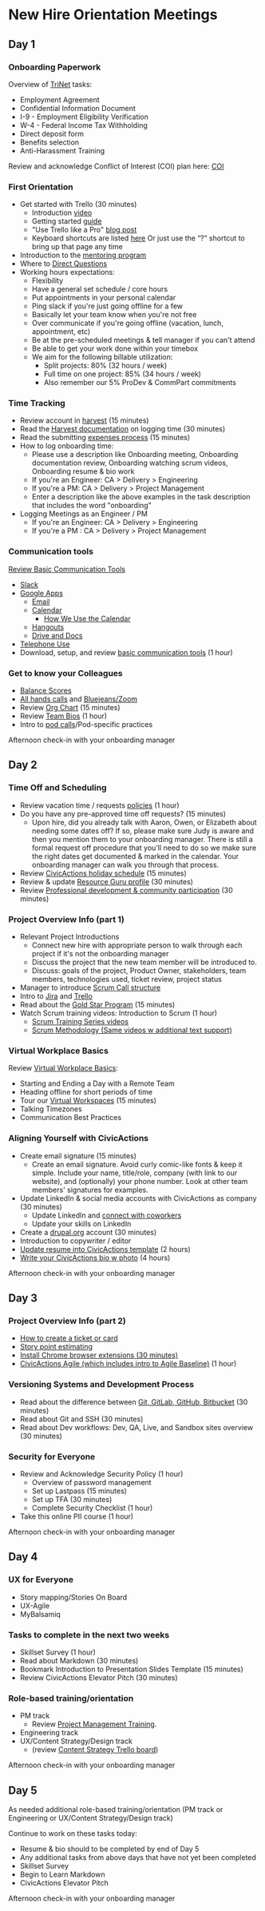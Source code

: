 # New Hire Orientation Meetings

## <a name="day1"></a>Day 1

### Onboarding Paperwork

Overview of [TriNet](https://sso.trinet.com/auth/cdcservlet?realm=sw_hrp&goto=https%3A%2F%2Fwww.hrpassport.com%3A443%2FLink2HR.eng%3F%2FSaf%2FEntry%2FPortal.htm&RequestID=22350&MajorVersion=1&MinorVersion=0&ProviderID=https%3A%2F%2Fwww.hrpassport.com%3A443%2Famagent%3FRealm%3D%2Fsw_hrp&IssueInstant=2017-06-13T15%3A05%3A16Z) tasks:
* Employment Agreement
* Confidential Information Document
* I-9 - Employment Eligibility Verification
* W-4 - Federal Income Tax Withholding
* Direct deposit form
* Benefits selection
* Anti-Harassment Training

Review and acknowledge Conflict of Interest (COI) plan here:  [COI](https://docs.google.com/document/d/1JSvThcqIM8BSmIoAjUrNZPdx0wemMCiyrBRyChORfv0/edit)

### First Orientation
* Get started with Trello (30 minutes)
  * Introduction [video](https://www.youtube.com/watch?v=aaDf1RqeLfo&feature=youtu.be)
  * Getting started [guide](https://trello.com/guide)
  * "Use Trello like a Pro" [blog post](https://blog.trello.com/how-to-use-trello-like-a-pro)
  * Keyboard shortcuts are listed [here](https://trello.com/shortcuts) Or just use the “?” shortcut to bring up that page any time
* Introduction to the [mentoring program](mentoring-program.md)
* Where to [Direct Questions](../../02-about-us/general-contacts-and-listservs.md)
* Working hours expectations:
  * Flexibility
  * Have a general set schedule / core hours
  * Put appointments in your personal calendar
  * Ping slack if you're just going offline for a few
  * Basically let your team know when you're not free
  * Over communicate if you're going offline  (vacation, lunch, appointment, etc)
  * Be at the pre-scheduled meetings & tell manager if you can't attend
  * Be able to get your work done within your timebox
  * We aim for the following billable utilization:
    * Split projects: 80% (32 hours / week)
    * Full time on one project: 85% (34 hours / week)
    * Also remember our 5% ProDev & CommPart commitments

### Time Tracking
* Review account in [harvest](../../04-how-we-work/tools/harvest.md#account) (15 minutes)
* Read the [Harvest documentation](../../04-how-we-work/tools/harvest.md#time) on logging time (30 minutes)
* Read the submitting [expenses process](../../04-how-we-work/tools/harvest.md#expenses) (15 minutes)
* How to log onboarding time:
  * Please use a description like
  Onboarding meeting, Onboarding documentation review, Onboarding watching scrum videos, Onboarding resume & bio work
  * If you're an Engineer: CA > Delivery > Engineering
  * If you're a PM: CA > Delivery > Project Management
  * Enter a description like the above examples in the task description that includes the word "onboarding"
* Logging Meetings as an Engineer / PM
  * If you're an Engineer: CA > Delivery > Engineering
  * If you're a PM : CA > Delivery > Project Management


### Communication tools
[Review Basic Communication Tools](../../04-how-we-work/tools/basic-communication-tools.md)
* [Slack](../../04-how-we-work/tools/basic-communication-tools.md#slack)
* [Google Apps](../../04-how-we-work/tools/basic-communication-tools.md#google-apps)
  * [Email](../../04-how-we-work/tools/basic-communication-tools.md#gmail)
  * [Calendar](../../04-how-we-work/tools/basic-communication-tools.md#google-calendar)
    * [How We Use the Calendar](meetings-and-meeting-tools.md#calendar)
  * [Hangouts](../../04-how-we-work/tools/basic-communication-tools.md#hangouts)
  * [Drive and Docs](../../04-how-we-work/tools/basic-communication-tools.md#google-docs)
* [Telephone Use](../../04-how-we-work/tools/basic-communication-tools.md#telephone-use)
* Download, setup, and review [basic communication tools](../../04-how-we-work/tools/basic-communication-tools.md) (1 hour)

### Get to know your Colleagues
* [Balance Scores](../../04-how-we-work/balance-scores.md)
* [All hands calls](meetings-and-meeting-tools.md#ahc) and [Bluejeans/Zoom](../../04-how-we-work/tools/basic-communication-tools.md#bluejeans-zoom)
* Review [Org Chart](https://docs.google.com/a/civicactions.net/spreadsheets/d/1zViZW0YzbXpH226mcrR9F_NKi--cJtRgv_6RcldABYY/edit?usp=sharing) (15 minutes)
* Review [Team Bios](https://civicactions.com/team/) (1 hour)
* Intro to [pod calls](meetings-and-meeting-tools.md#pod-calls)/Pod-specific practices

Afternoon check-in with your onboarding manager

## <a name="day2"></a>Day 2

### Time Off and Scheduling
* Review vacation time / requests [policies](../../03-policies/benefits.md#pto) (1 hour)
* Do you have any pre-approved time off requests? (15 minutes)
  * Upon hire, did you already talk with Aaron, Owen, or Elizabeth about needing some dates off? If so, please make sure Judy is aware and then you mention them to your onboarding manager. There is still a formal request off procedure that you'll need to do so we make sure the right dates get documented & marked in the calendar. Your onboarding manager can walk you through that process.
* Review [CivicActions holiday schedule](../../03-policies/benefits.md#holidays) (15 minutes)
* Review & update [Resource Guru profile](../../04-how-we-work/tools/resource-guru.md#updatingprofile) (30 minutes)
* Review [Professional development & community participation](../../03-policies/prodev-community-participation.md) (30 minutes)

### Project Overview Info (part 1)
* Relevant Project Introductions
  * Connect new hire with appropriate person to walk through each project if it's not the onboarding manager
  * Discuss the project that the new team member will be introduced to.
  * Discuss: goals of the project, Product Owner, stakeholders, team members, technologies used, ticket review, project status
* Manager to introduce [Scrum Call structure](../../04-how-we-work/agile-baseline/02-process/practices/daily-scrum-calls.md)
* Intro to [Jira](../../04-how-we-work/tools/jira.md) and [Trello](../../04-how-we-work/tools/trello.md)
* Read about the [Gold Star Program](../../04-how-we-work/gold-star-program.md) (15 minutes)
* Watch Scrum training videos: Introduction to Scrum (1 hour)
  * [Scrum Training Series videos](http://scrumtrainingseries.com/)
  * [Scrum Methodology \(Same videos w additional text support\)](http://scrummethodology.com/)

### Virtual Workplace Basics
Review [Virtual Workplace Basics](../../04-how-we-work/virtual-workplace-basics.md):
* Starting and Ending a Day with a Remote Team
* Heading offline for short periods of time
* Tour our [Virtual Workspaces](https://trello.com/b/TJsUalpG/our-workspaces) (15 minutes)
* Talking Timezones
* Communication Best Practices

### Aligning Yourself with CivicActions
* Create email signature (15 minutes)
  * Create an email signature. Avoid curly comic-like fonts & keep it simple. Include your name, title/role, company (with link to our website), and (optionally) your phone number. Look at other team members' signatures for examples.
* Update LinkedIn & social media accounts with CivicActions as company (30 minutes)
  * Update LinkedIn and [connect with coworkers](https://www.linkedin.com/company/54684)
  * Update your skills on LinkedIn
* Create a [drupal.org](https://register.drupal.org/user/register?destination=home) account (30 minutes)
* Introduction to copywriter / editor
* [Update resume into CivicActions template](../team-resume-instructions.md) (2 hours)
* [Write your CivicActions bio w photo](../civicactions-bio-instructions.md) (4 hours)

Afternoon check-in with your onboarding manager


## <a name="day3"></a>Day 3

### Project Overview Info (part 2)
* [How to create a ticket or card](../../04-how-we-work/tools/tickets-cards.md)
* [Story point estimating](../../04-how-we-work/tools/storypoints.md)
* [Install Chrome browser extensions (30 minutes)](../../04-how-we-work/tools/browserextensions.md)
* [CivicActions Agile (which includes intro to Agile Baseline)](../../04-how-we-work/agileoverview.md) (1 hour)

### Versioning Systems and Development Process
* Read about the difference between [Git, GitLab, GitHub, Bitbucket](../../05-engineering/git-gitlab-github-bitbucket.md) (30 minutes)
* Read about Git and SSH (30 minutes)
* Read about Dev workflows: Dev, QA, Live, and Sandbox sites overview (30 minutes)

### Security for Everyone
* Review and Acknowledge Security Policy (1 hour)
  * Overview of password management
  * Set up Lastpass (15 minutes)
  * Set up TFA (30 minutes)
  * Complete Security Checklist (1 hour)
* Take this online PII course (1 hour)

Afternoon check-in with your onboarding manager


## <a name="day4"></a>Day 4

### UX for Everyone
* Story mapping/Stories On Board
* UX-Agile
* MyBalsamiq

### Tasks to complete in the next two weeks
* Skillset Survey (1 hour)
* Read about Markdown (30 minutes)
* Bookmark Introduction to Presentation Slides Template (15 minutes)
* Review CivicActions Elevator Pitch (30 minutes)

### Role-based training/orientation
* PM track
  * Review [Project Management Training](../../06-project-management/pm-training-doc.md).
* Engineering track
* UX/Content Strategy/Design track
  * (review [Content Strategy Trello board](https://trello.com/b/jQYVkRqG/content-strategy-products))

Afternoon check-in with your onboarding manager


## <a name="day5"></a>Day 5

As needed additional role-based training/orientation (PM track or Engineering or UX/Content Strategy/Design track)

Continue to work on these tasks today:
* Resume & bio should to be completed by end of Day 5
* Any additional tasks from above days that have not yet been completed
* Skillset Survey
* Begin to Learn Markdown
* CivicActions Elevator Pitch

Afternoon check-in with your onboarding manager
